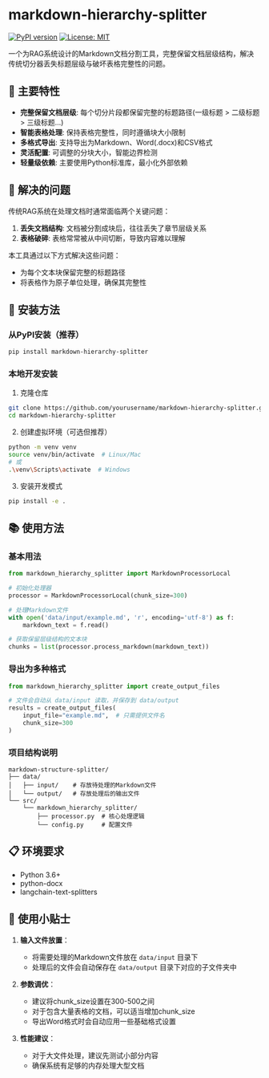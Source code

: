 # markdown-hierarchy-splitter

[![PyPI version](https://badge.fury.io/py/markdown-hierarchy-splitter.svg)](https://badge.fury.io/py/markdown-hierarchy-splitter)
[![License: MIT](https://img.shields.io/badge/License-MIT-yellow.svg)](https://opensource.org/licenses/MIT)

一个为RAG系统设计的Markdown文档分割工具，完整保留文档层级结构，解决传统切分器丢失标题层级与破坏表格完整性的问题。

## 🌟 主要特性

- **完整保留文档层级**: 每个切分片段都保留完整的标题路径(一级标题 > 二级标题 > 三级标题...)
- **智能表格处理**: 保持表格完整性，同时遵循块大小限制
- **多格式导出**: 支持导出为Markdown、Word(.docx)和CSV格式
- **灵活配置**: 可调整的分块大小，智能边界检测
- **轻量级依赖**: 主要使用Python标准库，最小化外部依赖

## 🎯 解决的问题

传统RAG系统在处理文档时通常面临两个关键问题：

1. **丢失文档结构**: 文档被分割成块后，往往丢失了章节层级关系
2. **表格破碎**: 表格常常被从中间切断，导致内容难以理解

本工具通过以下方式解决这些问题：
- 为每个文本块保留完整的标题路径
- 将表格作为原子单位处理，确保其完整性

## 🚀 安装方法

### 从PyPI安装（推荐）
```bash
pip install markdown-hierarchy-splitter
```

### 本地开发安装
1. 克隆仓库
```bash
git clone https://github.com/yourusername/markdown-hierarchy-splitter.git
cd markdown-hierarchy-splitter
```

2. 创建虚拟环境（可选但推荐）
```bash
python -m venv venv
source venv/bin/activate  # Linux/Mac
# 或
.\venv\Scripts\activate  # Windows
```

3. 安装开发模式
```bash
pip install -e .
```

## 📚 使用方法

### 基本用法
```python
from markdown_hierarchy_splitter import MarkdownProcessorLocal

# 初始化处理器
processor = MarkdownProcessorLocal(chunk_size=300)

# 处理Markdown文件
with open('data/input/example.md', 'r', encoding='utf-8') as f:
    markdown_text = f.read()

# 获取保留层级结构的文本块
chunks = list(processor.process_markdown(markdown_text))
```

### 导出为多种格式
```python
from markdown_hierarchy_splitter import create_output_files

# 文件会自动从 data/input 读取，并保存到 data/output
results = create_output_files(
    input_file="example.md",  # 只需提供文件名
    chunk_size=300
)
```

### 项目结构说明
```
markdown-structure-splitter/
├── data/
│   ├── input/    # 存放待处理的Markdown文件
│   └── output/   # 存放处理后的输出文件
└── src/
    └── markdown_hierarchy_splitter/
        ├── processor.py  # 核心处理逻辑
        └── config.py     # 配置文件
```

## 📋 环境要求

- Python 3.6+
- python-docx
- langchain-text-splitters

## 🎈 使用小贴士

1. **输入文件放置**：
   - 将需要处理的Markdown文件放在 `data/input` 目录下
   - 处理后的文件会自动保存在 `data/output` 目录下对应的子文件夹中

2. **参数调优**：
   - 建议将chunk_size设置在300-500之间
   - 对于包含大量表格的文档，可以适当增加chunk_size
   - 导出Word格式时会自动应用一些基础格式设置

3. **性能建议**：
   - 对于大文件处理，建议先测试小部分内容
   - 确保系统有足够的内存处理大型文档


